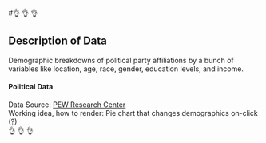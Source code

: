 #:ok_hand: :ok_hand: :ok_hand:
## Description of Data<br>
Demographic breakdowns of political party affiliations by a bunch of variables like location, age, race, gender, education levels, and income. <br>
#### Political Data
Data Source: <a href="http://www.people-press.org/2015/04/07/2014-party-identification-detailed-tables/">PEW Research Center</a> <br>
Working idea, how to render: Pie chart that changes demographics on-click (?) 
<br>
:ok_hand: :ok_hand: :ok_hand:

